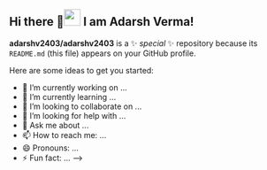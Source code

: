 ## Hi there 👋<img src="https://github.com/user-attachments/assets/ede9c1b7-c9af-4888-9489-ba3795bcf9b9" width="30px"> I am Adarsh Verma! 



**adarshv2403/adarshv2403** is a ✨ _special_ ✨ repository because its `README.md` (this file) appears on your GitHub profile.

Here are some ideas to get you started:

- 🔭 I’m currently working on ...
- 🌱 I’m currently learning ...
- 👯 I’m looking to collaborate on ...
- 🤔 I’m looking for help with ...
- 💬 Ask me about ...
- 📫 How to reach me: ...
- 😄 Pronouns: ...
- ⚡ Fun fact: ...
-->
